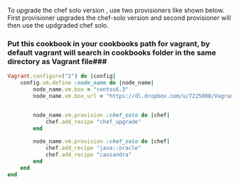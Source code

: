 To upgrade the chef solo version , use two provisioners like shown below. First provisioner upgrades the chef-solo version and second provisioner will then use the updgraded chef solo.
### Put this cookbook in your cookbooks path for vagrant, by default vagrant will search in cookbooks folder in the same directory as Vagrant file###

```ruby
Vagrant.configure("2") do |config|
	config.vm.define :node_name do |node_name|
	    node_name.vm.box = "centos6.3"
		node_name.vm.box_url = "https://dl.dropbox.com/u/7225008/Vagrant/CentOS-6.3-x86_64-minimal.box"


		node_name.vm.provision :chef_solo do |chef|
		  	chef.add_recipe "chef_upgrade"					
		end
		
		node_name.vm.provision :chef_solo do |chef|
			chef.add_recipe "java::oracle"
			chef.add_recipe "cassandra"			
		end
	end	
end
```
